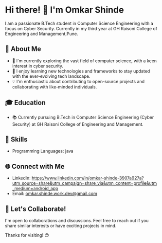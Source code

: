 # Hi there! 👋 I'm Omkar Shinde

I am a passionate B.Tech student in Computer Science Engineering with a focus on Cyber Security. Currently in my third year at GH Raisoni College of Engineering and Management,Pune.

## 🚀 About Me

- 🌱 I'm currently exploring the vast field of computer science, with a keen interest in cyber security.
- 🔭 I enjoy learning new technologies and frameworks to stay updated with the ever-evolving tech landscape.
- 💡 I'm enthusiastic about contributing to open-source projects and collaborating with like-minded individuals.

## 🎓 Education

- 📚 Currently pursuing B.Tech in Computer Science Engineering (Cyber Security) at GH Raisoni College of Engineering and Management.

## 🔧 Skills

- Programming Languages: java

## 🌐 Connect with Me

- LinkedIn: https://www.linkedin.com/in/omkar-shinde-3907a927a?utm_source=share&utm_campaign=share_via&utm_content=profile&utm_medium=android_app
- Email: omkar.shinde.work.dev@gmail.com 


## 🤝 Let's Collaborate!

I'm open to collaborations and discussions. Feel free to reach out if you share similar interests or have exciting projects in mind.

Thanks for visiting! 😊
